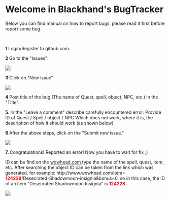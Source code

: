 <Html>
<b> <h1> Welcome in Blackhand's BugTracker </h1> </b>
<p> Below you can find manual on how to report bugs, please read it first before report some bug. </p>
<br>
<p> <b> 1 </b> Login/Register to github.com. </p>
<p> <b> 2 </b> Go to the "Issues": </p>
<Img src = "http://blackhand.pl/wod/bugtracker/img_tutorial/1.png">
<p> <b> 3 </b> Click on "New issue" </p>
<Img src = "http://blackhand.pl/wod/bugtracker/img_tutorial/2.png">
<p> <b> 4 </b> Post title of the bug (The name of Quest, spell, object, NPC, etc.) in the "Title". </p>
<p> <b> 5. </b> In the "Leave a comment" describe carefully encountered error. Provide ID of Quest / Spell / object / NPC Which does not work, where it is, the description of how it should work (as shown below) </p>
<p> <b> 6 </b> After the above steps, click on the "Submit new issue." </p>
<Img src = "http://blackhand.pl/wod/bugtracker/img_tutorial/4.png">
<p> <b> 7. </b> Congratulations! Reported an error! Now you have to wait for fix ;) </p>


<p> ID can be find on the <a target="_blank" href="http://wowhead.com"> wowhead.com </a> type the name of the spell, quest, item, etc. After searching the object ID can be taken from the link which was generated, for example: http://www.wowhead.com/item=<font color = red> <b>124228</b></font>/Desecrated-Shadowmoon-insignia&bonus=0, so in this case, the ID of an item "Desecrated Shadowmoon Insignia" is <font color = red><b>124228 </b></font>.</p>
<Img src = "https://papiezaki.pl/images/sites/328.jpg">
